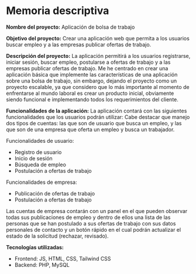 # Memoria descriptiva

**Nombre del proyecto:** Aplicación de bolsa de trabajo

**Objetivo del proyecto:** Crear una aplicación web que permita a los usuarios buscar empleo y a las empresas publicar ofertas de trabajo.

**Descripción del proyecto:** La aplicación permitirá a los usuarios registrarse, iniciar sesión, buscar empleo, postularse a ofertas de trabajo y a las empresas publicar ofertas de trabajo. Me he centrado en crear una aplicación básica que implemente las características de una aplicación sobre una bolsa de trabajo, sin embargo, dejando el proyecto como un proyecto escalable, ya que considero que lo más importante al momento de enfrentarse al mundo laboral es crear un producto inicial, obviamente siendo funcional e implementando todos los requerimientos del cliente.

**Funcionalidades de la aplicación:**
La aplicación contará con las siguientes funcionalidades que los usuarios podrán utilizar:
Cabe destacar que manejo dos tipos de cuentas: las que son de usuario que busca un empleo, y las que son de una empresa que oferta un empleo y busca un trabajador.

Funcionalidades de usuario:
- Registro de usuario
- Inicio de sesión
- Búsqueda de empleo
- Postulación a ofertas de trabajo

Funcionalidades de empresa:
- Publicación de ofertas de trabajo
- Postulación a ofertas de trabajo

Las cuentas de empresa contarán con un panel en el que pueden observar todas sus publicaciones de empleo y dentro de ellos una lista de las personas que se han postulado a sus ofertas de trabajo con sus datos personales de contacto y un botón rápido en el cual podrán actualizar el estado de la solicitud (rechazar, revisado).

**Tecnologías utilizadas:**

- Frontend: JS, HTML, CSS, Tailwind CSS
- Backend: PHP, MySQL

